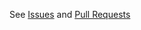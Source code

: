 See [Issues](https://khulnasoft.github.io/tunnel/latest/community/contribute/issue/) and [Pull Requests](https://khulnasoft.github.io/tunnel/latest/community/contribute/pr/)
